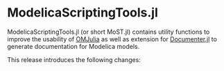 # ModelicaScriptingTools.jl

ModelicaScriptingTools.jl (or short MoST.jl) contains utility functions to improve the usability of [OMJulia](https://github.com/OpenModelica/OMJulia.jl) as well as extension for [Documenter.jl](https://github.com/JuliaDocs/Documenter.jl) to generate documentation for Modelica models.

This release introduces the following changes:
